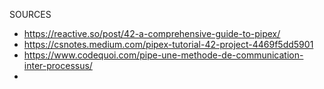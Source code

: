 SOURCES
+ https://reactive.so/post/42-a-comprehensive-guide-to-pipex/
+ https://csnotes.medium.com/pipex-tutorial-42-project-4469f5dd5901
+ https://www.codequoi.com/pipe-une-methode-de-communication-inter-processus/
+ 
